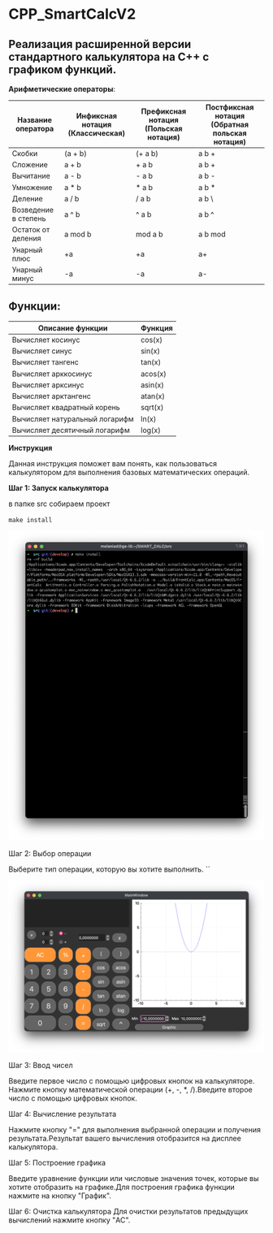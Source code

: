 # CPP_SmartCalcV2

## Реализация расширенной версии стандартного калькулятора на C++ с графиком функций.

**Арифметические операторы**:

| Название оператора | Инфиксная нотация  (Классическая) | Префиксная нотация  (Польская нотация) | Постфиксная нотация  (Обратная польская нотация) |
| --- | --- | --- | --- |
| Скобки | (a + b) | (+ a b) | a b + |
| Сложение | a + b | + a b | a b + |
| Вычитание | a - b | - a b | a b - |
| Умножение | a * b | * a b | a b * |
| Деление | a / b | / a b | a b \ |
| Возведение в степень | a ^ b | ^ a b | a b ^ |
| Остаток от деления | a mod b | mod a b | a b mod |
| Унарный плюс | +a | +a | a+ |
| Унарный минус | -a | -a | a- |

## Функции:

| Описание функции | Функция |
| --- | --- |
| Вычисляет косинус | cos(x) |
| Вычисляет синус | sin(x) |
| Вычисляет тангенс | tan(x) |
| Вычисляет арккосинус | acos(x) |
| Вычисляет арксинус | asin(x) |
| Вычисляет арктангенс | atan(x) |
| Вычисляет квадратный корень | sqrt(x) |
| Вычисляет натуральный логарифм | ln(x) |
| Вычисляет десятичный логарифм | log(x) |

**Инструкция**

Данная инструкция поможет вам понять, как пользоваться калькулятором для выполнения базовых математических операций.

**Шаг 1: Запуск калькулятора** 

в папке src собираем проект 

`make install`

![Screenshot 2024-03-31 at 14.49.33.png](Screenshot%202024-03-31%20at%2015.29.00.png)

Шаг 2: Выбор операции

Выберите тип операции, которую вы хотите выполнить. ``

![Screenshot 2024-03-31 at 13.33.14.png](Screenshot%202024-03-31%20at%2013.33.14.png)

Шаг 3: Ввод чисел

Введите первое число с помощью цифровых кнопок на калькуляторе. Нажмите кнопку математической операции (+, -, *, /).Введите второе число с помощью цифровых кнопок.

Шаг 4: Вычисление результата

 Нажмите кнопку "=" для выполнения выбранной операции и получения результата.Результат вашего вычисления отобразится на дисплее калькулятора.

Шаг 5: Построение графика 

Введите уравнение функции или числовые значения точек, которые вы хотите отобразить на графике.Для построения графика функции нажмите на кнопку "График". 

Шаг 6: Очистка калькулятора Для очистки результатов предыдущих вычислений нажмите кнопку "AC".
